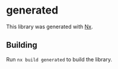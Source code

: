 # generated

This library was generated with [Nx](https://nx.dev).

## Building

Run `nx build generated` to build the library.
